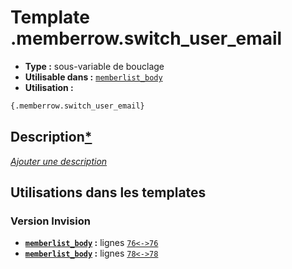 # Template .memberrow.switch_user_email
* __Type :__ sous-variable de bouclage
* __Utilisable dans :__ [`memberlist_body`](../tpl/memberlist_body.md#readme)
* __Utilisation :__

```html
{.memberrow.switch_user_email}
```

## Description[*](https://fa-tvars.appspot.com/var/.memberrow.switch_user_email)
[*Ajouter une description*](https://fa-tvars.appspot.com/var/.memberrow.switch_user_email)

## Utilisations dans les templates

### Version Invision
* __[`memberlist_body`](../tpl/memberlist_body.md#readme) :__ lignes [`76`](../src/invision/memberlist_body.tpl#L76)[`<->`](../src/invision/memberlist_body.tpl#L76-L76)[`76`](../src/invision/memberlist_body.tpl#L76)
* __[`memberlist_body`](../tpl/memberlist_body.md#readme) :__ lignes [`78`](../src/invision/memberlist_body.tpl#L78)[`<->`](../src/invision/memberlist_body.tpl#L78-L78)[`78`](../src/invision/memberlist_body.tpl#L78)

